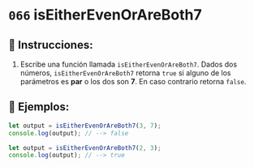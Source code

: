 # `066` isEitherEvenOrAreBoth7

## 📝 Instrucciones:

1. Escribe una función llamada `isEitherEvenOrAreBoth7`. Dados dos números, `isEitherEvenOrAreBoth7` retorna `true` si alguno de los parámetros es **par** o los dos son **7**. En caso contrario retorna `false`. 

## 📎 Ejemplos:

```Javascript
let output = isEitherEvenOrAreBoth7(3, 7);
console.log(output); // --> false

let output = isEitherEvenOrAreBoth7(2, 3);
console.log(output); // --> true
```
